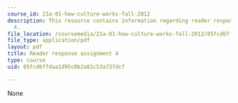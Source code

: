 ```yaml
---
course_id: 21a-01-how-culture-works-fall-2012
description: This resource contains information regarding reader response assignment
  4.
file_location: /coursemedia/21a-01-how-culture-works-fall-2012/85fcd6ffdaa1d95c0b2a81c53a737dcf_MIT21A_01F12_assignment_4.pdf
file_type: application/pdf
layout: pdf
title: Reader response assignment 4
type: course
uid: 85fcd6ffdaa1d95c0b2a81c53a737dcf

---
```

None